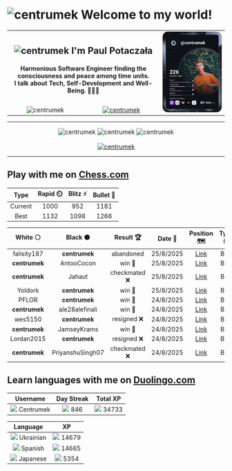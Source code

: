 <h1>
  <img
    src="https://emojis.slackmojis.com/emojis/images/1531849430/4246/blob-sunglasses.gif"
    width="30"
    alt="centrumek"
  />
  Welcome to my world!
</h1>

<table>
  <tbody>
    <tr>
      <td align="center" width="70%" colspan="2">
        <h2>
          <img
            src="https://raw.githubusercontent.com/MartinHeinz/MartinHeinz/master/wave.gif"
            width="30px"
            alt="centrumek"
          />
          I'm Paul Potaczała
        </h2>
        <h4>
          Harmonious Software Engineer finding the consciousness and peace among time units.
          <br/>
          I talk about Tech, Self-Development and Well-Being. 🌿🧘🚀
        </h4>
      </td>
      <td width="30%" rowspan="2">
        <a href="https://app.daily.dev/centrumek">
          <img
            src="./devcard.svg"
            alt="centrumek"
          />
        </a>
      </td>
    </tr>
    <tr align="center">
      <td>
        <img
          src="https://komarev.com/ghpvc/?username=centrumek&label=visitors&color=0e75b6&style=flat"
          alt="centrumek"
        >
      </td>
      <td>
        <a href="https://stackoverflow.com/users/14496012/centrumek">
          <img
            src="https://stackoverflow.com/users/flair/14496012.png?theme=dark"
            alt="centrumek"
          >
        </a>
      </td>
    </tr>
  </tbody>
</table>

---
<div align="center">
  <img 
    src="https://github-readme-stats.vercel.app/api?username=centrumek&show_icons=true&count_private=true&theme=dark&hide_border=true&hide=issues,contribs&bg_color=00000000"
    alt="centrumek"
  />
  <img
    src="https://github-readme-stats.vercel.app/api/top-langs/?username=centrumek&layout=compact&hide_border=true&theme=dark&bg_color=00000000&langs_count=6&exclude_repo=air-statistic-app"
    alt="centrumek"
  />
  <img 
    src="https://github-readme-streak-stats.herokuapp.com?user=centrumek&theme=dark&hide_border=true&background=FFFFFF00"
    alt="centrumek"
  />
  <br/>
  <br/>
  <a href="https://www.buymeacoffee.com/centrumek">
    <img
      src="https://cdn.buymeacoffee.com/buttons/v2/default-orange.png"
      height="50"
      width="210"
      alt="centrumek"
    />
  </a>
</div>

---

## Play with me on [Chess.com](https://www.chess.com/member/centrumek)

<div align="center">
<!--START_SECTION:chessStats-->
<!-- Automatically generated with https://github.com/Balastrong/chess-stats-action -->

| Type | Rapid ⏲️ | Blitz ⚡ | Bullet 🔫 |
|:---:|:---:|:---:|:---:|
| Current | 1000 | 952 | 1181 |
| Best | 1132 | 1098 | 1266 |

| White ⚪ | Black ⚫ | Result 🏆 | Date 📅 | Position 🗺️ | Type 🕕 |
|:---:|:---:|:---:|:---:|:---:|:---:|
| falisity187 | **centrumek** | abandoned  | 25/8/2025 | <a href="http://www.ee.unb.ca/cgi-bin/tervo/fen.pl?select=r3k1Q1/p3b3/1p5p/2p3p1/8/7P/PPP2PP1/2KR4 b q - 1 24">Link</a> | Blitz |
| **centrumek** | AntooCocon | win 🥇 | 25/8/2025 | <a href="http://www.ee.unb.ca/cgi-bin/tervo/fen.pl?select=8/1p6/p1kr2Rp/P1p4P/2P2K2/2P5/8/8 b - - 4 52">Link</a> | Blitz |
| **centrumek** | Jahaut | checkmated ❌ | 25/8/2025 | <a href="http://www.ee.unb.ca/cgi-bin/tervo/fen.pl?select=3r2k1/pp1r1ppp/2n1p3/1N2b3/3P2P1/PQ3P2/1P2N2q/R4RK1 w - - 0 23">Link</a> | Blitz |
| Yoldork | **centrumek** | win 🥇 | 25/8/2025 | <a href="http://www.ee.unb.ca/cgi-bin/tervo/fen.pl?select=1r2kbnr/pp4p1/2p2p2/8/2BPN3/4P2b/PP3PqK/RN1Q1R2 w k - 1 15">Link</a> | Blitz |
| PFLOR | **centrumek** | win 🥇 | 24/8/2025 | <a href="http://www.ee.unb.ca/cgi-bin/tervo/fen.pl?select=8/4R3/3p2p1/3k3p/5b1P/8/3r1P2/5K2 w - - 0 48">Link</a> | Blitz |
| **centrumek** | ale28alefinali | win 🥇 | 24/8/2025 | <a href="http://www.ee.unb.ca/cgi-bin/tervo/fen.pl?select=5rk1/pp3p1P/6p1/2pp3R/8/P3rP2/1BP5/2K4R b - - 0 25">Link</a> | Blitz |
| wes5150 | **centrumek** | resigned ❌ | 24/8/2025 | <a href="http://www.ee.unb.ca/cgi-bin/tervo/fen.pl?select=4rBnr/p1k2p2/5p2/2Q4p/4P3/8/PPP2PPP/R3R1K1 b - - 0 19">Link</a> | Blitz |
| **centrumek** | JamseyKrams | win 🥇 | 24/8/2025 | <a href="http://www.ee.unb.ca/cgi-bin/tervo/fen.pl?select=8/6Bp/5Q2/5P2/8/3k4/6PP/6K1 b - - 0 47">Link</a> | Blitz |
| Lordan2015 | **centrumek** | resigned ❌ | 24/8/2025 | <a href="http://www.ee.unb.ca/cgi-bin/tervo/fen.pl?select=B7/p1pk4/3p3B/1p5p/4Pp2/2PP3P/PP3P2/R6K b - - 0 30">Link</a> | Blitz |
| **centrumek** | PriyanshuSingh07 | checkmated ❌ | 24/8/2025 | <a href="http://www.ee.unb.ca/cgi-bin/tervo/fen.pl?select=3r4/1p2k1pp/p3Pp2/2P5/8/P6P/5r2/2RKR3 w - - 1 30">Link</a> | Blitz |

<!--END_SECTION:chessStats-->
</div>

## Learn languages with me on [Duolingo.com](https://www.duolingo.com/profile/Centrumek)

<div align="center">
<!--START_SECTION:duolingoStats-->
<!-- Automatically generated with https://github.com/centrumek/duolingo-readme-stats-->

| Username | Day Streak | Total XP |
|:---:|:---:|:---:|
| <img src="https://raw.githubusercontent.com/centrumek/duolingo-readme-stats/main/assets/duolingo.png" height="12"> Centrumek | <img src="https://raw.githubusercontent.com/centrumek/duolingo-readme-stats/main/assets/streakinactive.svg" height="12"> 846 | <img src="https://raw.githubusercontent.com/centrumek/duolingo-readme-stats/main/assets/xp.svg" height="12"> 34733 | <img src="https://raw.githubusercontent.com/centrumek/duolingo-readme-stats/main/assets/xp.svg" height="12"> 0 |

| Language | XP |
|:---:|:---:|
| <img src="https://raw.githubusercontent.com/centrumek/duolingo-readme-stats/main/assets/langs/ukrainian.svg" height="12"> Ukrainian | <img src="https://raw.githubusercontent.com/centrumek/duolingo-readme-stats/main/assets/xp.svg" height="12"> 14679 |
| <img src="https://raw.githubusercontent.com/centrumek/duolingo-readme-stats/main/assets/langs/spanish.svg" height="12"> Spanish | <img src="https://raw.githubusercontent.com/centrumek/duolingo-readme-stats/main/assets/xp.svg" height="12"> 14665 |
| <img src="https://raw.githubusercontent.com/centrumek/duolingo-readme-stats/main/assets/langs/japanese.svg" height="12"> Japanese | <img src="https://raw.githubusercontent.com/centrumek/duolingo-readme-stats/main/assets/xp.svg" height="12"> 5354 |

<!--END_SECTION:duolingoStats-->
</div>
<!--
**centrumek/centrumek** is a ✨ _special_ ✨ repository because its `README.md` (this file) appears on your GitHub profile.

Here are some ideas to get you started:

- 🔭 I’m currently working on ...
- 🌱 I’m currently learning ...
- 👯 I’m looking to collaborate on ...
- 🤔 I’m looking for help with ...
- 💬 Ask me about ...
- 📫 How to reach me: ...
- 😄 Pronouns: ...
- ⚡ Fun fact: ...
-->
